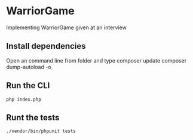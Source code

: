 # WarriorGame
Implementing WarriorGame given at an interview

## Install dependencies
 Open an command line from folder and type
    composer update
    composer dump-autoload -o
## Run the CLI 
    php index.php
## Runt the tests
    ./vendor/bin/phpunit tests

